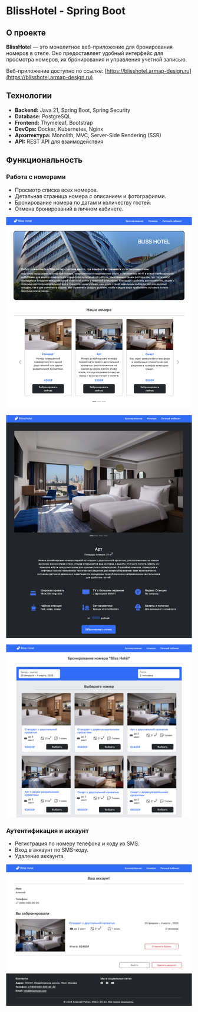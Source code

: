 # BlissHotel - Spring Boot

## О проекте

**BlissHotel** — это монолитное веб-приложение для бронирования номеров в отеле. Оно предоставляет удобный интерфейс для просмотра номеров, их бронирования и управления учетной записью.

Веб-приложение доступно по ссылке: [https://blisshotel.armap-design.ru](https://blisshotel.armap-design.ru)

## Технологии

- **Backend:** Java 21, Spring Boot, Spring Security
- **Database:** PostgreSQL
- **Frontend:** Thymeleaf, Bootstrap
- **DevOps:** Docker, Kubernetes, Nginx
- **Архитектура:** Monolith, MVC, Server-Side Rendering (SSR)
- **API:** REST API для взаимодействия

## Функциональность

### Работа с номерами

- Просмотр списка всех номеров.
- Детальная страница номера с описанием и фотографиями.
- Бронирование номера по датам и количеству гостей.
- Отмена бронирований в личном кабинете.

![Главная страница](demo/mainPage.png)

![Характеристики номера](demo/detailsPage.png)

![Характеристики номера](demo/bookingPage.png)

### Аутентификация и аккаунт

- Регистрация по номеру телефона и коду из SMS.
- Вход в аккаунт по SMS-коду.
- Удаление аккаунта.

![Аккаунт пользователя](demo/accountPage.png)
